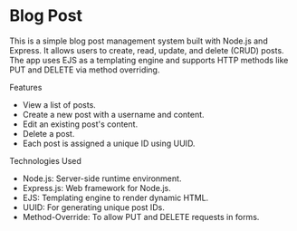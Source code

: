 # Blog Post 
This is a simple blog post management system built with Node.js and Express. It allows users to create, read, update, and delete (CRUD) posts.
The app uses EJS as a templating engine and supports HTTP methods like PUT and DELETE via method overriding.

Features
* View a list of posts.
* Create a new post with a username and content.
* Edit an existing post's content.
* Delete a post.
* Each post is assigned a unique ID using UUID.

Technologies Used
* Node.js: Server-side runtime environment.
* Express.js: Web framework for Node.js.
* EJS: Templating engine to render dynamic HTML.
* UUID: For generating unique post IDs.
* Method-Override: To allow PUT and DELETE requests in forms.

